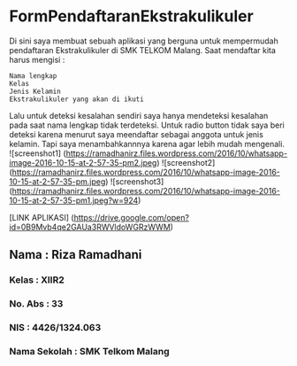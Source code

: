 # FormPendaftaranEkstrakulikuler

Di sini saya membuat sebuah aplikasi yang berguna untuk mempermudah pendaftaran Ekstrakulikuler di SMK TELKOM Malang.
Saat mendaftar kita harus mengisi :

    Nama lengkap
    Kelas
    Jenis Kelamin
    Ekstrakulikuler yang akan di ikuti

Lalu untuk deteksi kesalahan sendiri saya hanya mendeteksi kesalahan pada saat nama lengkap tidak terdeteksi.
Untuk radio button tidak saya beri deteksi karena menurut saya meendaftar sebagai anggota untuk jenis kelamin. Tapi saya menambahkannnya karena agar lebih mudah mengenali. 
![screenshot1] (https://ramadhanirz.files.wordpress.com/2016/10/whatsapp-image-2016-10-15-at-2-57-35-pm2.jpeg)
![screenshot2] (https://ramadhanirz.files.wordpress.com/2016/10/whatsapp-image-2016-10-15-at-2-57-35-pm.jpeg)
![screenshot3] (https://ramadhanirz.files.wordpress.com/2016/10/whatsapp-image-2016-10-15-at-2-57-35-pm1.jpeg?w=924)

[LINK APLIKASI]
(https://drive.google.com/open?id=0B9Mvb4qe2GAUa3RWVldoWGRzWWM) <h2>


Nama : Riza Ramadhani <h3>
Kelas : XIIR2 <h3>
No. Abs : 33 <h3>
NIS : 4426/1324.063 <h3>
Nama Sekolah : SMK Telkom Malang <h3> 
